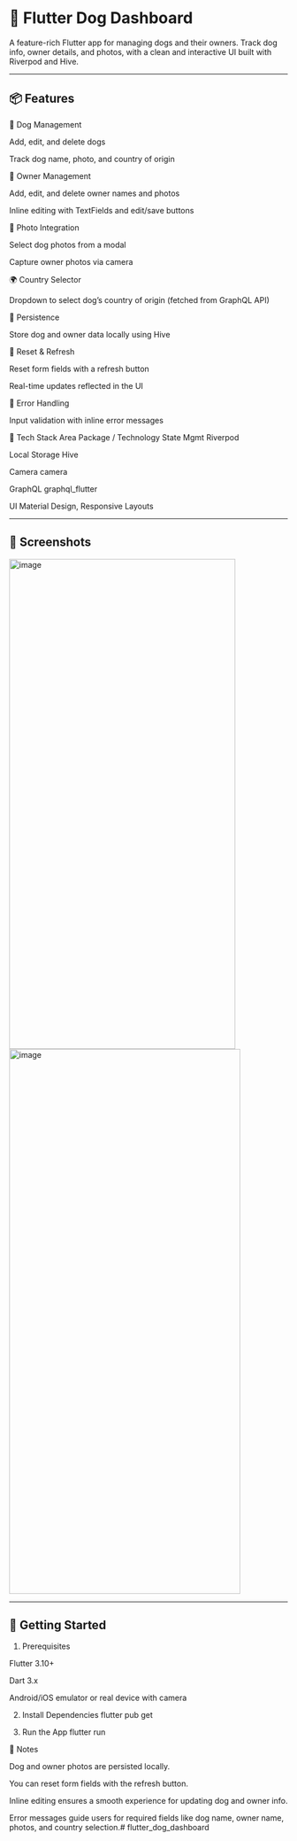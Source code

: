 # 🐾 Flutter Dog Dashboard

A feature-rich Flutter app for managing dogs and their owners. Track dog info, owner details, and photos, with a clean and interactive UI built with Riverpod and Hive.

---

## 📦 Features

🐶 Dog Management

Add, edit, and delete dogs

Track dog name, photo, and country of origin

👤 Owner Management

Add, edit, and delete owner names and photos

Inline editing with TextFields and edit/save buttons

📸 Photo Integration

Select dog photos from a modal

Capture owner photos via camera

🌍 Country Selector

Dropdown to select dog’s country of origin (fetched from GraphQL API)

💾 Persistence

Store dog and owner data locally using Hive

🔄 Reset & Refresh

Reset form fields with a refresh button

Real-time updates reflected in the UI

🧪 Error Handling

Input validation with inline error messages

🔧 Tech Stack
Area	Package / Technology
State Mgmt	Riverpod

Local Storage	Hive

Camera	camera

GraphQL	graphql_flutter

UI	Material Design, Responsive Layouts

---
## 📱 Screenshots
<img width="409" height="885" alt="image" src="https://github.com/user-attachments/assets/293ea63b-1cbe-4dbb-8587-0d5a29347ba5" />
<img width="418" height="984" alt="image" src="https://github.com/user-attachments/assets/c29286ee-ce66-4884-b6b2-b70ab8f0c64a" />

---

## 🚀 Getting Started
1. Prerequisites

Flutter 3.10+

Dart 3.x

Android/iOS emulator or real device with camera

2. Install Dependencies
flutter pub get

3. Run the App
flutter run

📝 Notes

Dog and owner photos are persisted locally.

You can reset form fields with the refresh button.

Inline editing ensures a smooth experience for updating dog and owner info.

Error messages guide users for required fields like dog name, owner name, photos, and country selection.# flutter_dog_dashboard
